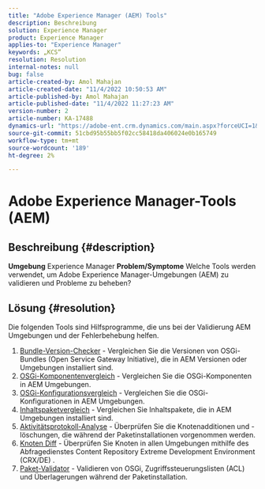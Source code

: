```yaml
---
title: "Adobe Experience Manager (AEM) Tools"
description: Beschreibung
solution: Experience Manager
product: Experience Manager
applies-to: "Experience Manager"
keywords: „KCS“
resolution: Resolution
internal-notes: null
bug: false
article-created-by: Amol Mahajan
article-created-date: "11/4/2022 10:50:53 AM"
article-published-by: Amol Mahajan
article-published-date: "11/4/2022 11:27:23 AM"
version-number: 2
article-number: KA-17488
dynamics-url: "https://adobe-ent.crm.dynamics.com/main.aspx?forceUCI=1&pagetype=entityrecord&etn=knowledgearticle&id=e87d6a88-2e5c-ed11-9561-6045bd006704"
source-git-commit: 51cbd95b55bb5f02cc58418da406024e0b165749
workflow-type: tm+mt
source-wordcount: '189'
ht-degree: 2%

---
```


# Adobe Experience Manager-Tools (AEM)

## Beschreibung {#description}

<b>Umgebung</b>
Experience Manager
<b>Problem/Symptome</b>
Welche Tools werden verwendet, um Adobe Experience Manager-Umgebungen (AEM) zu validieren und Probleme zu beheben?


## Lösung {#resolution}

Die folgenden Tools sind Hilfsprogramme, die uns bei der Validierung AEM Umgebungen und der Fehlerbehebung helfen.<br>
1. [Bundle-Version-Checker](https://helpx.adobe.com/experience-manager/kb/tools/bundle-version-checker.html) - Vergleichen Sie die Versionen von OSGi-Bundles (Open Service Gateway Initiative), die in AEM Versionen oder Umgebungen installiert sind.
2. [OSGi-Komponentenvergleich](https://helpx.adobe.com/experience-manager/kb/tools/osgi-component-diff.html) - Vergleichen Sie die OSGi-Komponenten in AEM Umgebungen.
3. [OSGi-Konfigurationsvergleich](https://helpx.adobe.com/experience-manager/kb/tools/osgi-configuration-diff.html) - Vergleichen Sie die OSGi-Konfigurationen in AEM Umgebungen.
4. [Inhaltspaketvergleich](https://helpx.adobe.com/experience-manager/kb/tools/content-package-comparator.html) - Vergleichen Sie Inhaltspakete, die in AEM Umgebungen installiert sind.
5. [Aktivitätsprotokoll-Analyse](https://helpx.adobe.com/experience-manager/kb/tools/activity-log-analyzer.html) - Überprüfen Sie die Knotenadditionen und -löschungen, die während der Paketinstallationen vorgenommen werden.
6. [Knoten Diff](https://helpx.adobe.com/experience-manager/kb/tools/aem-node-diff.html) - Überprüfen Sie Knoten in allen Umgebungen mithilfe des Abfragedienstes Content Repository Extreme Development Environment (CRX/DE) .
7. [Paket-Validator](https://helpx.adobe.com/experience-manager/6-4/sites/administering/using/package-manager.html#ValidatingPackages) - Validieren von OSGi, Zugriffssteuerungslisten (ACL) und Überlagerungen während der Paketinstallation.

